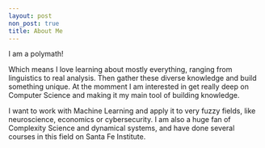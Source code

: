 ```yaml
---
layout: post
non_post: true
title: About Me
---
```


I am a polymath!

Which means I love learning about mostly everything, ranging from linguistics to real analysis. Then gather these diverse knowledge and build something unique. At the momment I am interested in get really deep on Computer Science and making it my main tool of building knowledge.  

I want to work with Machine Learning and apply it to very fuzzy fields, like neuroscience, economics or cybersecurity.
I am also a huge fan of Complexity Science and dynamical systems, and have done several courses in this field on Santa Fe Institute.

